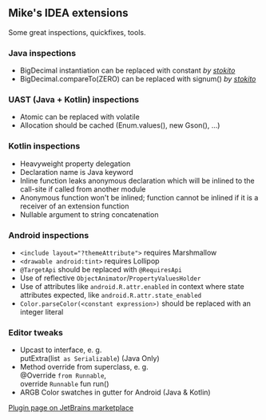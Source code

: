 
## Mike's IDEA extensions

Some great inspections, quickfixes, tools.

  <h3>Java inspections</h3>
  <ul>
    <li>BigDecimal instantiation can be replaced with constant <em>by <a href="https://github.com/stokito/">stokito</a></em></li>
    <li>BigDecimal.compareTo(ZERO) can be replaced with signum() <em>by <a href="https://github.com/stokito/">stokito</a></em></li>
  </ul>

  <h3>UAST (Java + Kotlin) inspections</h3>
  <ul>
    <li>Atomic can be replaced with volatile</li>
    <li>Allocation should be cached (Enum.values(), new Gson(), ...)</li>
  </ul>

  <h3>Kotlin inspections</h3>
  <ul>
    <li>Heavyweight property delegation</li>
    <li>Declaration name is Java keyword</li>
    <li>Inline function leaks anonymous declaration which will be inlined to the call-site if called from another module</li>
    <li>Anonymous function won't be inlined;
      function cannot be inlined if it is a receiver of an extension function</li>
    <li>Nullable argument to string concatenation</li>
  </ul>

  <h3>Android inspections</h3>
  <ul>
    <li><code>&lt;include layout="?themeAttribute"&gt;</code> requires Marshmallow</li>
    <li><code>&lt;drawable android:tint&gt;</code> requires Lollipop</li>
    <li><code>@TargetApi</code> should be replaced with <code>@RequiresApi</code></li>
    <li>Use of reflective <code>ObjectAnimator</code>/<code>PropertyValuesHolder</code></li>
    <li>Use of attributes like <code>android.R.attr.enabled</code> in context where state attributes expected, like <code>android.R.attr.state_enabled</code></li>
    <li><code>Color.parseColor(&lt;constant expression&gt;)</code> should be replaced with an integer literal</li>
  </ul>

  <h3>Editor tweaks</h3>
  <ul>
    <li>Upcast to interface, e. g.<br/>putExtra(list<code> as Serializable</code>) (Java Only)</li>
    <li>Method override from superclass, e. g.<br/>@Override <code>from Runnable</code>,<br/>override <code>Runnable</code> fun run()</li>
    <li>ARGB Color swatches in gutter for Android (Java & Kotlin)</li>
  </ul>

  [Plugin page on JetBrains marketplace](https://plugins.jetbrains.com/plugin/12690-mike-s-idea-extensions)
